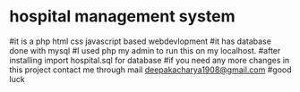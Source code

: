 # hospital management system
#it is a php html css javascript based webdevlopment 
#it has database done with mysql
#I used php my admin to run this on my localhost.
#after installing import hospital.sql for database
#if you need any more changes in this project contact me through mail deepakacharya1908@gmail.com
#good luck

